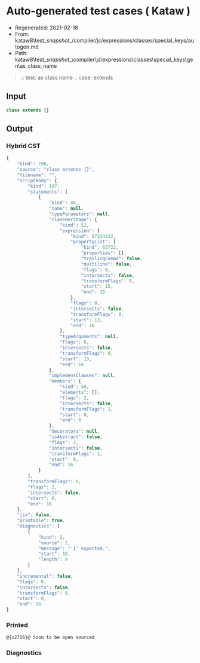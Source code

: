 # Auto-generated test cases ( Kataw )
- Regenerated: 2021-02-18
- From: kataw8\test\__snapshot__/compiler/js/expressions/classes/special_keys/autogen.md
- Path: kataw8\test\__snapshot__\compiler\js\expressions\classes\special_keys\gen\as_class_name
> :: test: as class name
> :: case: extends
## Input

`````js
class extends {}
`````

## Output


### Hybrid CST


```javascript
{
    "kind": 196,
    "source": "class extends {}",
    "filename": "",
    "scriptBody": {
        "kind": 197,
        "statements": [
            {
                "kind": 48,
                "name": null,
                "typeParameters": null,
                "classHeritage": {
                    "kind": 52,
                    "expression": {
                        "kind": 67224232,
                        "propertyList": {
                            "kind": 65722,
                            "properties": [],
                            "trailingComma": false,
                            "multiline": false,
                            "flags": 0,
                            "intersects": false,
                            "transformFlags": 0,
                            "start": 15,
                            "end": 15
                        },
                        "flags": 0,
                        "intersects": false,
                        "transformFlags": 0,
                        "start": 13,
                        "end": 16
                    },
                    "typeArguments": null,
                    "flags": 0,
                    "intersects": false,
                    "transformFlags": 0,
                    "start": 13,
                    "end": 16
                },
                "implementClauses": null,
                "members": {
                    "kind": 50,
                    "elements": [],
                    "flags": 2,
                    "intersects": false,
                    "transformFlags": 1,
                    "start": 0,
                    "end": 0
                },
                "decorators": null,
                "isAbstract": false,
                "flags": 2,
                "intersects": false,
                "transformFlags": 1,
                "start": 0,
                "end": 16
            }
        ],
        "transformFlags": 0,
        "flags": 2,
        "intersects": false,
        "start": 0,
        "end": 16
    },
    "jsx": false,
    "printable": true,
    "diagnostics": [
        {
            "kind": 2,
            "source": 2,
            "message": "'{' expected.",
            "start": 15,
            "length": 0
        }
    ],
    "incremental": false,
    "flags": 0,
    "intersects": false,
    "transformFlags": 0,
    "start": 0,
    "end": 16
}
```

### Printed


```javascript
@{x2716}@ Soon to be open sourced
```

### Diagnostics


```javascript

```

